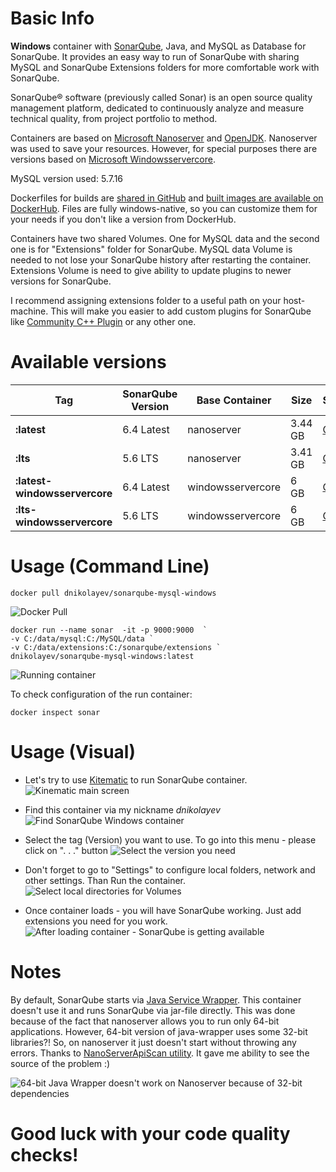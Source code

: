 Basic Info
=========

**Windows** container with [SonarQube](https://www.sonarqube.org/), Java, and MySQL as Database for SonarQube.
It provides an easy way to run of SonarQube with sharing MySQL and SonarQube Extensions folders for more comfortable work with SonarQube.

SonarQube® software (previously called Sonar) is an open source quality management platform, dedicated to continuously analyze and measure technical quality, from project portfolio to method.

Containers are based on [Microsoft Nanoserver](https://hub.docker.com/r/microsoft/nanoserver/) and [OpenJDK](https://hub.docker.com/_/openjdk/). Nanoserver was used to save your resources. However, for special purposes there are versions based on [Microsoft Windowsservercore](https://hub.docker.com/r/microsoft/windowsservercore/).

MySQL version used: 5.7.16 

Dockerfiles for builds are [shared in GitHub](https://github.com/dnikolayev/sonarqube-mysql-windows-docker) and [built images are available on DockerHub](https://hub.docker.com/r/dnikolayev/sonarqube-mysql-windows/). 
Files are fully windows-native, so you can customize them for your needs if you don't like a version from DockerHub.

Containers have two shared Volumes. 
One for MySQL data and the second one is for "Extensions" folder for SonarQube. 
MySQL data Volume is needed to not lose your SonarQube history after restarting the container.
Extensions Volume is need to give ability to update plugins to newer versions for SonarQube. 

I recommend assigning extensions folder to a useful path on your host-machine. 
This will make you easier to add custom plugins for SonarQube like [Community C++ Plugin](https://github.com/SonarOpenCommunity/sonar-cxx) or any other one.

Available versions
=========

Tag  | SonarQube Version | Base Container | Size | Source
  ------------- | -------------  | ------------- | -------------  | -------------
  **:latest**  | 6.4 Latest | nanoserver | 3.44 GB | [GitHub](https://github.com/dnikolayev/sonarqube-mysql-windows-docker/tree/master/latest)
  **:lts**  | 5.6 LTS | nanoserver | 3.41 GB | [GitHub](https://github.com/dnikolayev/sonarqube-mysql-windows-docker/tree/master/lts) 
 **:latest-windowsservercore**  | 6.4 Latest | windowsservercore | 6 GB | [GitHub](https://github.com/dnikolayev/sonarqube-mysql-windows-docker/tree/master/latest-windowsservercore)
  **:lts-windowsservercore**  | 5.6 LTS | windowsservercore | 6 GB | [GitHub](https://github.com/dnikolayev/sonarqube-mysql-windows-docker/tree/master/lts-windowsservercore) 

Usage (Command Line) 
=========

```shell
docker pull dnikolayev/sonarqube-mysql-windows
```
![Docker Pull](https://github.com/dnikolayev/sonarqube-mysql-windows-docker/raw/master/images/docker-pull.png "Pulling container from DockerHub")
```shell
docker run --name sonar  -it -p 9000:9000  `
-v C:/data/mysql:C:/MySQL/data `
-v C:/data/extensions:C:/sonarqube/extensions `
dnikolayev/sonarqube-mysql-windows:latest
```
![Running container](https://github.com/dnikolayev/sonarqube-mysql-windows-docker/raw/master/images/run-container-shell.png "SonarQube starts")

To check configuration of the run container:
```shell
docker inspect sonar
```

Usage (Visual)
=========

* Let's try to use [Kitematic](https://kitematic.com/) to run SonarQube container. 
![Kinematic main screen](https://github.com/dnikolayev/sonarqube-mysql-windows-docker/raw/master/images/kitematic.png "Kinematic")

* Find this container via my nickname *dnikolayev* 
![Find SonarQube Windows container](https://github.com/dnikolayev/sonarqube-mysql-windows-docker/raw/master/images/find-container.png "SonarQube Windows container")

* Select the tag (Version) you want to use. To go into this menu - please click on ". . ." button
![Select the version you need](https://github.com/dnikolayev/sonarqube-mysql-windows-docker/raw/master/images/select-image-tag.png "Selecting the tag")

* Don't forget to go to "Settings" to configure local folders, network and other settings. Than Run the container.
![Select local directories for Volumes](https://github.com/dnikolayev/sonarqube-mysql-windows-docker/raw/master/images/volumes.png "Set Volumes directories")

* Once container loads - you will have SonarQube working. Just add extensions you need for you work.
![After loading container - SonarQube is getting available](https://github.com/dnikolayev/sonarqube-mysql-windows-docker/raw/master/images/sonarqube.png "SonarQube Main Page")

Notes
=========

By default, SonarQube starts via [Java Service Wrapper](https://wrapper.tanukisoftware.com/doc/english/download.jsp). This container doesn't use it and runs SonarQube via jar-file directly. 
This was done because of the fact that nanoserver allows you to run only 64-bit applications.
However, 64-bit version of java-wrapper uses some 32-bit libraries?!
So, on nanoserver it just doesn't start without throwing any errors. 
Thanks to [NanoServerApiScan utility](https://blogs.technet.microsoft.com/nanoserver/2016/04/27/nanoserverapiscan-exe-updated-for-tp5/). It gave me ability to see the source of the problem :)

![64-bit Java Wrapper doesn't work on Nanoserver because of 32-bit dependencies](https://github.com/dnikolayev/sonarqube-mysql-windows-docker/raw/master/images/java-wrapper-problem.png "64-bit Java Wrapper has 32-bit dependency which doesn't work in NanoServer")

# Good luck with your code quality checks! #